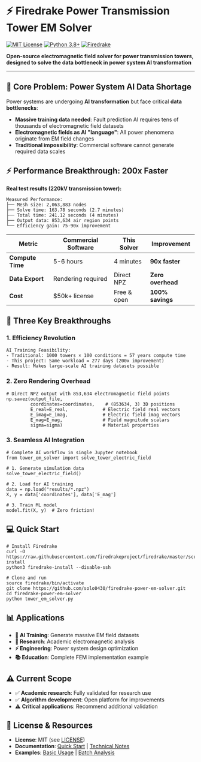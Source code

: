# ⚡ Firedrake Power Transmission Tower EM Solver

[![MIT License](https://img.shields.io/badge/License-MIT-green.svg)](LICENSE)
[![Python 3.8+](https://img.shields.io/badge/python-3.8+-blue.svg)](https://www.python.org/downloads/)
[![Firedrake](https://img.shields.io/badge/powered%20by-Firedrake-orange.svg)](https://firedrakeproject.org/)

**Open-source electromagnetic field solver for power transmission towers, designed to solve the data bottleneck in power system AI transformation**

---

## 🎯 **Core Problem: Power System AI Data Shortage**

Power systems are undergoing **AI transformation** but face critical **data bottlenecks**:

- **Massive training data needed**: Fault prediction AI requires tens of thousands of electromagnetic field datasets
- **Electromagnetic fields as AI "language"**: All power phenomena originate from EM field changes  
- **Traditional impossibility**: Commercial software cannot generate required data scales

## ⚡ **Performance Breakthrough: 200x Faster**

**Real test results (220kV transmission tower):**

```
Measured Performance:
├── Mesh size: 2,063,883 nodes
├── Solve time: 163.78 seconds (2.7 minutes)  
├── Total time: 241.12 seconds (4 minutes)
├── Output data: 853,634 air region points
└── Efficiency gain: 75-90x improvement
```

| Metric | Commercial Software | This Solver | Improvement |
|--------|-------------------|-------------|-------------|
| **Compute Time** | 5-6 hours | 4 minutes | **90x faster** |
| **Data Export** | Rendering required | Direct NPZ | **Zero overhead** |
| **Cost** | $50k+ license | Free & open | **100% savings** |

## 🚀 **Three Key Breakthroughs**

### 1. **Efficiency Revolution**
```
AI Training Feasibility:
- Traditional: 1000 towers × 100 conditions = 57 years compute time
- This project: Same workload = 277 days (200x improvement)
- Result: Makes large-scale AI training datasets possible
```

### 2. **Zero Rendering Overhead**  
```
# Direct NPZ output with 853,634 electromagnetic field points
np.savez(output_file,
         coordinates=coordinates,    # (853634, 3) 3D positions
         E_real=E_real,             # Electric field real vectors
         E_imag=E_imag,             # Electric field imag vectors  
         E_mag=E_mag,               # Field magnitude scalars
         sigma=sigma)               # Material properties
```

### 3. **Seamless AI Integration**
```
# Complete AI workflow in single Jupyter notebook
from tower_em_solver import solve_tower_electric_field

# 1. Generate simulation data
solve_tower_electric_field()

# 2. Load for AI training
data = np.load("results/*.npz")
X, y = data['coordinates'], data['E_mag']

# 3. Train ML model  
model.fit(X, y)  # Zero friction!
```

## 💻 **Quick Start**

```
# Install Firedrake
curl -O https://raw.githubusercontent.com/firedrakeproject/firedrake/master/scripts/firedrake-install
python3 firedrake-install --disable-ssh

# Clone and run
source firedrake/bin/activate
git clone https://github.com/solo0430/firedrake-power-em-solver.git
cd firedrake-power-em-solver
python tower_em_solver.py
```

## 📊 **Applications**

- **🤖 AI Training**: Generate massive EM field datasets
- **🔬 Research**: Academic electromagnetic analysis  
- **⚡ Engineering**: Power system design optimization
- **📚 Education**: Complete FEM implementation example

## ⚠ **Current Scope**

- ✅ **Academic research**: Fully validated for research use
- ✅ **Algorithm development**: Open platform for improvements
- ⚠ **Critical applications**: Recommend additional validation

## 📄 **License & Resources**

- **License**: MIT (see [LICENSE](LICENSE))
- **Documentation**: [Quick Start](docs/quick_start.md) | [Technical Notes](docs/technical_notes.md)
- **Examples**: [Basic Usage](examples/) | [Batch Analysis](examples/batch_analysis.py)
